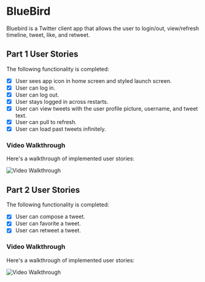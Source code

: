 # BlueBird
Bluebird is a Twitter client app that allows the user to login/out, view/refresh timeline, tweet, like, and retweet.

## Part 1 User Stories

The following functionality is completed:

- [x] User sees app icon in home screen and styled launch screen. 
- [x] User can log in. 
- [x] User can log out. 
- [x] User stays logged in across restarts. 
- [x] User can view tweets with the user profile picture, username, and tweet text. 
- [x] User can pull to refresh. 
- [x] User can load past tweets infinitely. 

### Video Walkthrough

Here's a walkthrough of implemented user stories:

<img src='https://i.imgur.com/nJjTnfe.gif' title='Video Walkthrough' width='' alt='Video Walkthrough' />

## Part 2 User Stories

The following functionality is completed:

- [x] User can compose a tweet. 
- [x] User can favorite a tweet. 
- [x] User can retweet a tweet.

### Video Walkthrough

Here's a walkthrough of implemented user stories:

<img src='https://i.imgur.com/d2WRDDN.gif' title='Video Walkthrough' width='' alt='Video Walkthrough' />
